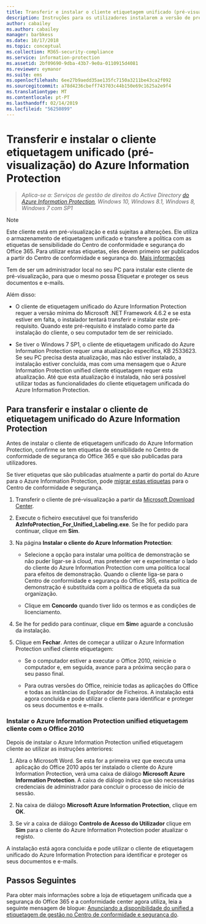 ```yaml
---
title: Transferir e instalar o cliente etiquetagem unificado (pré-visualização) do Azure Information Protection
description: Instruções para os utilizadores instalarem a versão de pré-visualização do Azure Information Protection unified cliente etiquetagem para o Windows, para que possa classificar e proteger os seus documentos e e-mails.
author: cabailey
ms.author: cabailey
manager: barbkess
ms.date: 10/17/2018
ms.topic: conceptual
ms.collection: M365-security-compliance
ms.service: information-protection
ms.assetid: 2bf09690-9dba-43b7-9e0a-0110915d4081
ms.reviewer: eymanor
ms.suite: ems
ms.openlocfilehash: 6ee27b9aedd35ae135fc7150a3211be43ca2f092
ms.sourcegitcommit: a78d4236cbeff743703c44b150e69c1625a2e9f4
ms.translationtype: MT
ms.contentlocale: pt-PT
ms.lasthandoff: 02/14/2019
ms.locfileid: "56250899"
---
```

# <a name="download-and-install-the-azure-information-protection-unified-labeling-client-preview"></a>Transferir e instalar o cliente etiquetagem unificado (pré-visualização) do Azure Information Protection

>*Aplica-se a: Serviços de gestão de direitos do Active Directory [do Azure Information Protection](https://azure.microsoft.com/pricing/details/information-protection), Windows 10, Windows 8.1, Windows 8, Windows 7 com SP1*

> [!NOTE]
> Este cliente está em pré-visualização e está sujeitas a alterações. Ele utiliza o armazenamento de etiquetagem unificado e transfere a política com as etiquetas de sensibilidade do Centro de conformidade e segurança do Office 365. Para utilizar estas etiquetas, eles devem primeiro ser publicados a partir do Centro de conformidade e segurança do. [Mais informações](https://techcommunity.microsoft.com/t5/Security-Privacy-and-Compliance/Announcing-the-availability-of-unified-labeling-management-in/ba-p/262492)

Tem de ser um administrador local no seu PC para instalar este cliente de pré-visualização, para que o mesmo possa Etiquetar e proteger os seus documentos e e-mails.

Além disso:

- O cliente de etiquetagem unificado do Azure Information Protection requer a versão mínima do Microsoft .NET Framework 4.6.2 e se esta estiver em falta, o instalador tentará transferir e instalar este pré-requisito. Quando este pré-requisito é instalado como parte da instalação do cliente, o seu computador tem de ser reiniciado.

- Se tiver o Windows 7 SP1, o cliente de etiquetagem unificado do Azure Information Protection requer uma atualização específica, KB 2533623. Se seu PC precisa desta atualização, mas não estiver instalado, a instalação estiver concluída, mas com uma mensagem que o Azure Information Protection unified cliente etiquetagem requer esta atualização. Até que esta atualização é instalada, não será possível utilizar todas as funcionalidades do cliente etiquetagem unificada do Azure Information Protection. 

## <a name="to-download-and-install-the-azure-information-protection-unified-labeling-client"></a>Para transferir e instalar o cliente de etiquetagem unificado do Azure Information Protection

Antes de instalar o cliente de etiquetagem unificado do Azure Information Protection, confirme se tem etiquetas de sensibilidade no Centro de conformidade de segurança do Office 365 e que são publicadas para utilizadores. 

Se tiver etiquetas que são publicadas atualmente a partir do portal do Azure para o Azure Information Protection, pode [migrar estas etiquetas](../configure-policy-migrate-labels.md) para o Centro de conformidade e segurança.

1. Transferir o cliente de pré-visualização a partir da [Microsoft Download Center](https://www.microsoft.com/en-us/download/details.aspx?id=57440).

2. Execute o ficheiro executável que foi transferido **AzInfoProtection_For_Unified_Labeling.exe**. Se lhe for pedido para continuar, clique em **Sim**.    

3. Na página **Instalar o cliente do Azure Information Protection**:     
    - Selecione a opção para instalar uma política de demonstração se não puder ligar-se à cloud, mas pretender ver e experimentar o lado do cliente do Azure Information Protection com uma política local para efeitos de demonstração. Quando o cliente liga-se para o Centro de conformidade e segurança do Office 365, esta política de demonstração é substituída com a política de etiqueta da sua organização.

    - Clique em **Concordo** quando tiver lido os termos e as condições de licenciamento.    

4. Se lhe for pedido para continuar, clique em **Sim**e aguarde a conclusão da instalação.    

6. Clique em **Fechar**. Antes de começar a utilizar o Azure Information Protection unified cliente etiquetagem:    

    - Se o computador estiver a executar o Office 2010, reinicie o computador e, em seguida, avance para a próxima secção para o seu passo final.    
        
    - Para outras versões do Office, reinicie todas as aplicações do Office e todas as instâncias do Explorador de Ficheiros. A instalação está agora concluída e pode utilizar o cliente para identificar e proteger os seus documentos e e-mails.    

### <a name="installing-the-azure-information-protection-unified-labeling-client-with-office-2010"></a>Instalar o Azure Information Protection unified etiquetagem cliente com o Office 2010

Depois de instalar o Azure Information Protection unified etiquetagem cliente ao utilizar as instruções anteriores:

1. Abra o Microsoft Word. Se esta for a primeira vez que executa uma aplicação do Office 2010 após ter instalado o cliente do Azure Information Protection, verá uma caixa de diálogo **Microsoft Azure Information Protection**. A caixa de diálogo indica que são necessárias credenciais de administrador para concluir o processo de início de sessão.

2. Na caixa de diálogo **Microsoft Azure Information Protection**, clique em **OK**.

3. Se vir a caixa de diálogo **Controlo de Acesso do Utilizador** clique em **Sim** para o cliente do Azure Information Protection poder atualizar o registo.

A instalação está agora concluída e pode utilizar o cliente de etiquetagem unificado do Azure Information Protection para identificar e proteger os seus documentos e e-mails.

## <a name="next-steps"></a>Passos Seguintes

Para obter mais informações sobre a loja de etiquetagem unificada que a segurança do Office 365 e a conformidade center agora utiliza, leia a seguinte mensagem de blogue: [Anunciando a disponibilidade do unified a etiquetagem de gestão no Centro de conformidade e segurança do](https://techcommunity.microsoft.com/t5/Security-Privacy-and-Compliance/Announcing-the-availability-of-unified-labeling-management-in/ba-p/262492).


